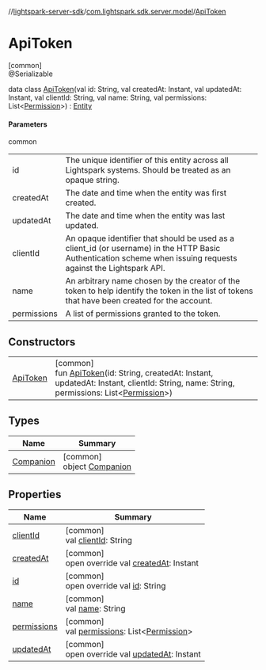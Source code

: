 //[lightspark-server-sdk](../../../index.md)/[com.lightspark.sdk.server.model](../index.md)/[ApiToken](index.md)

# ApiToken

[common]\
@Serializable

data class [ApiToken](index.md)(val id: String, val createdAt: Instant, val updatedAt: Instant, val clientId: String, val name: String, val permissions: List&lt;[Permission](../-permission/index.md)&gt;) : [Entity](../-entity/index.md)

#### Parameters

common

| | |
|---|---|
| id | The unique identifier of this entity across all Lightspark systems. Should be treated as an opaque string. |
| createdAt | The date and time when the entity was first created. |
| updatedAt | The date and time when the entity was last updated. |
| clientId | An opaque identifier that should be used as a client_id (or username) in the HTTP Basic Authentication scheme when issuing requests against the Lightspark API. |
| name | An arbitrary name chosen by the creator of the token to help identify the token in the list of tokens that have been created for the account. |
| permissions | A list of permissions granted to the token. |

## Constructors

| | |
|---|---|
| [ApiToken](-api-token.md) | [common]<br>fun [ApiToken](-api-token.md)(id: String, createdAt: Instant, updatedAt: Instant, clientId: String, name: String, permissions: List&lt;[Permission](../-permission/index.md)&gt;) |

## Types

| Name | Summary |
|---|---|
| [Companion](-companion/index.md) | [common]<br>object [Companion](-companion/index.md) |

## Properties

| Name | Summary |
|---|---|
| [clientId](client-id.md) | [common]<br>val [clientId](client-id.md): String |
| [createdAt](created-at.md) | [common]<br>open override val [createdAt](created-at.md): Instant |
| [id](id.md) | [common]<br>open override val [id](id.md): String |
| [name](name.md) | [common]<br>val [name](name.md): String |
| [permissions](permissions.md) | [common]<br>val [permissions](permissions.md): List&lt;[Permission](../-permission/index.md)&gt; |
| [updatedAt](updated-at.md) | [common]<br>open override val [updatedAt](updated-at.md): Instant |
